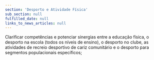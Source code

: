 ```yaml
---
section: 'Desporto e Atividade Física'
sub_section: null
fulfilled_date: null
links_to_news_articles: null
---
```


Clarificar competências e potenciar sinergias entre a educação física, o desporto na escola (todos os níveis de ensino), o desporto no clube, as atividades de recreio desportivo de cariz comunitário e o desporto para segmentos populacionais específicos;